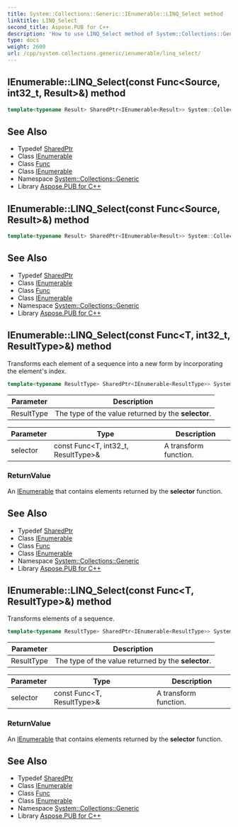 ```yaml
---
title: System::Collections::Generic::IEnumerable::LINQ_Select method
linktitle: LINQ_Select
second_title: Aspose.PUB for C++
description: 'How to use LINQ_Select method of System::Collections::Generic::IEnumerable class in C++.'
type: docs
weight: 2600
url: /cpp/system.collections.generic/ienumerable/linq_select/
---
```

## IEnumerable::LINQ_Select(const Func\<Source, int32_t, Result\>\&) method




```cpp
template<typename Result> SharedPtr<IEnumerable<Result>> System::Collections::Generic::IEnumerable<T>::LINQ_Select(const Func<Source, int32_t, Result> &selector)
```

## See Also

* Typedef [SharedPtr](../../../system/sharedptr/)
* Class [IEnumerable](../)
* Class [Func](../../../system/func/)
* Class [IEnumerable](../)
* Namespace [System::Collections::Generic](../../)
* Library [Aspose.PUB for C++](../../../)
## IEnumerable::LINQ_Select(const Func\<Source, Result\>\&) method




```cpp
template<typename Result> SharedPtr<IEnumerable<Result>> System::Collections::Generic::IEnumerable<T>::LINQ_Select(const Func<Source, Result> &selector)
```

## See Also

* Typedef [SharedPtr](../../../system/sharedptr/)
* Class [IEnumerable](../)
* Class [Func](../../../system/func/)
* Class [IEnumerable](../)
* Namespace [System::Collections::Generic](../../)
* Library [Aspose.PUB for C++](../../../)
## IEnumerable::LINQ_Select(const Func\<T, int32_t, ResultType\>\&) method


Transforms each element of a sequence into a new form by incorporating the element's index.

```cpp
template<typename ResultType> SharedPtr<IEnumerable<ResultType>> System::Collections::Generic::IEnumerable<T>::LINQ_Select(const Func<T, int32_t, ResultType> &selector)
```


| Parameter | Description |
| --- | --- |
| ResultType | The type of the value returned by the **selector**. |

| Parameter | Type | Description |
| --- | --- | --- |
| selector | const Func\<T, int32_t, ResultType\>\& | A transform function. |

### ReturnValue

An [IEnumerable](../) that contains elements returned by the **selector** function.

## See Also

* Typedef [SharedPtr](../../../system/sharedptr/)
* Class [IEnumerable](../)
* Class [Func](../../../system/func/)
* Class [IEnumerable](../)
* Namespace [System::Collections::Generic](../../)
* Library [Aspose.PUB for C++](../../../)
## IEnumerable::LINQ_Select(const Func\<T, ResultType\>\&) method


Transforms elements of a sequence.

```cpp
template<typename ResultType> SharedPtr<IEnumerable<ResultType>> System::Collections::Generic::IEnumerable<T>::LINQ_Select(const Func<T, ResultType> &selector)
```


| Parameter | Description |
| --- | --- |
| ResultType | The type of the value returned by the **selector**. |

| Parameter | Type | Description |
| --- | --- | --- |
| selector | const Func\<T, ResultType\>\& | A transform function. |

### ReturnValue

An [IEnumerable](../) that contains elements returned by the **selector** function.

## See Also

* Typedef [SharedPtr](../../../system/sharedptr/)
* Class [IEnumerable](../)
* Class [Func](../../../system/func/)
* Class [IEnumerable](../)
* Namespace [System::Collections::Generic](../../)
* Library [Aspose.PUB for C++](../../../)
